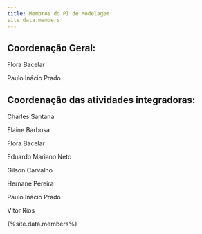 ```yaml
---
title: Membros do PI de Modelagem
site.data.members
---
```


## Coordenação Geral:
Flora Bacelar

Paulo Inácio Prado

## Coordenação das atividades integradoras:
Charles Santana

Elaine Barbosa

Flora Bacelar

Eduardo Mariano Neto

Gilson Carvalho

Hernane Pereira

Paulo Inácio Prado

Vitor Rios

{%site.data.members%}

